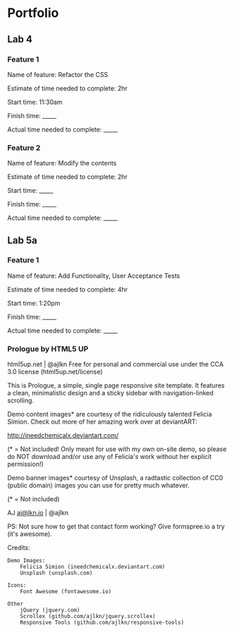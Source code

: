 # Portfolio

## Lab 4

### **Feature 1**

Name of feature: Refactor the CSS

Estimate of time needed to complete: 2hr

Start time: 11:30am

Finish time: _____

Actual time needed to complete: _____

### **Feature 2**

Name of feature: Modify the contents

Estimate of time needed to complete: 2hr

Start time: _____

Finish time: _____

Actual time needed to complete: _____

## Lab 5a

### **Feature 1**

Name of feature: Add Functionality, User Acceptance Tests

Estimate of time needed to complete: 4hr

Start time: 1:20pm

Finish time: _____

Actual time needed to complete: _____


### Prologue by HTML5 UP
html5up.net | @ajlkn
Free for personal and commercial use under the CCA 3.0 license (html5up.net/license)


This is Prologue, a simple, single page responsive site template. It features a
clean, minimalistic design and a sticky sidebar with navigation-linked scrolling.

Demo content images* are courtesy of the ridiculously talented Felicia Simion. Check out
more of her amazing work over at deviantART:

http://ineedchemicalx.deviantart.com/

(* = Not included! Only meant for use with my own on-site demo, so please do NOT download
and/or use any of Felicia's work without her explicit permission!)

Demo banner images* courtesy of Unsplash, a radtastic collection of CC0 (public domain)
images you can use for pretty much whatever.

(* = Not included)

AJ
aj@lkn.io | @ajlkn

PS: Not sure how to get that contact form working? Give formspree.io a try (it's awesome).


Credits:

	Demo Images:
		Felicia Simion (ineedchemicalx.deviantart.com)
		Unsplash (unsplash.com)

	Icons:
		Font Awesome (fontawesome.io)

	Other
		jQuery (jquery.com)
		Scrollex (github.com/ajlkn/jquery.scrollex)
		Responsive Tools (github.com/ajlkn/responsive-tools)